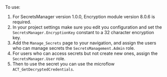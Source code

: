 To use:
1. For SecretsManager version 1.0.0, Encryption module version 8.0.6 is required.
2. In your project settings make sure you edit you configuration and set the `SecretsManager.EncryptionKey` constant to a 32 character encryption key.
3. Add the `Manage_Secrets` page to your navigation, and assign the users who can manage secrets the `SecretsManagement.Admin` role.
4. For users who can access secrets but not create new ones, assign the `SecretsManager.User` role.
5. Then to use the secret you can use the microflow `ACT_GetDecryptedCredentials`. 
